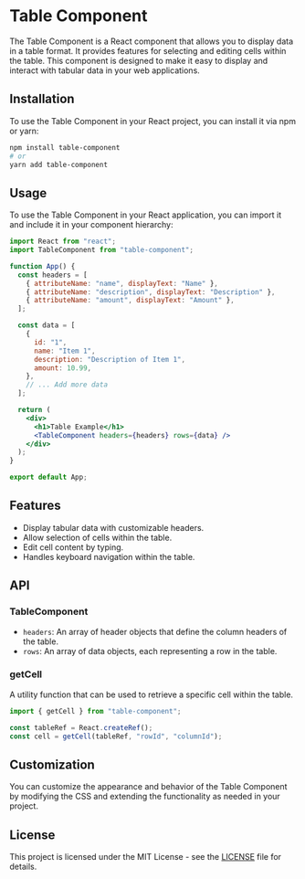 # Table Component

The Table Component is a React component that allows you to display data in a table format. It provides features for selecting and editing cells within the table. This component is designed to make it easy to display and interact with tabular data in your web applications.

## Installation

To use the Table Component in your React project, you can install it via npm or yarn:

```bash
npm install table-component
# or
yarn add table-component
```

## Usage

To use the Table Component in your React application, you can import it and include it in your component hierarchy:

```jsx
import React from "react";
import TableComponent from "table-component";

function App() {
  const headers = [
    { attributeName: "name", displayText: "Name" },
    { attributeName: "description", displayText: "Description" },
    { attributeName: "amount", displayText: "Amount" },
  ];

  const data = [
    {
      id: "1",
      name: "Item 1",
      description: "Description of Item 1",
      amount: 10.99,
    },
    // ... Add more data
  ];

  return (
    <div>
      <h1>Table Example</h1>
      <TableComponent headers={headers} rows={data} />
    </div>
  );
}

export default App;
```

## Features

- Display tabular data with customizable headers.
- Allow selection of cells within the table.
- Edit cell content by typing.
- Handles keyboard navigation within the table.

## API

### TableComponent

- `headers`: An array of header objects that define the column headers of the table.
- `rows`: An array of data objects, each representing a row in the table.

### getCell

A utility function that can be used to retrieve a specific cell within the table.

```jsx
import { getCell } from "table-component";

const tableRef = React.createRef();
const cell = getCell(tableRef, "rowId", "columnId");
```

## Customization

You can customize the appearance and behavior of the Table Component by modifying the CSS and extending the functionality as needed in your project.

## License

This project is licensed under the MIT License - see the [LICENSE](LICENSE) file for details.
